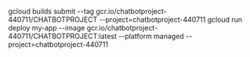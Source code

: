 gcloud builds submit --tag gcr.io/chatbotproject-440711/CHATBOTPROJECT --project=chatbotproject-440711
gcloud run deploy my-app --image gcr.io/chatbotproject-440711/CHATBOTPROJECT:latest --platform managed --project=chatbotproject-440711
